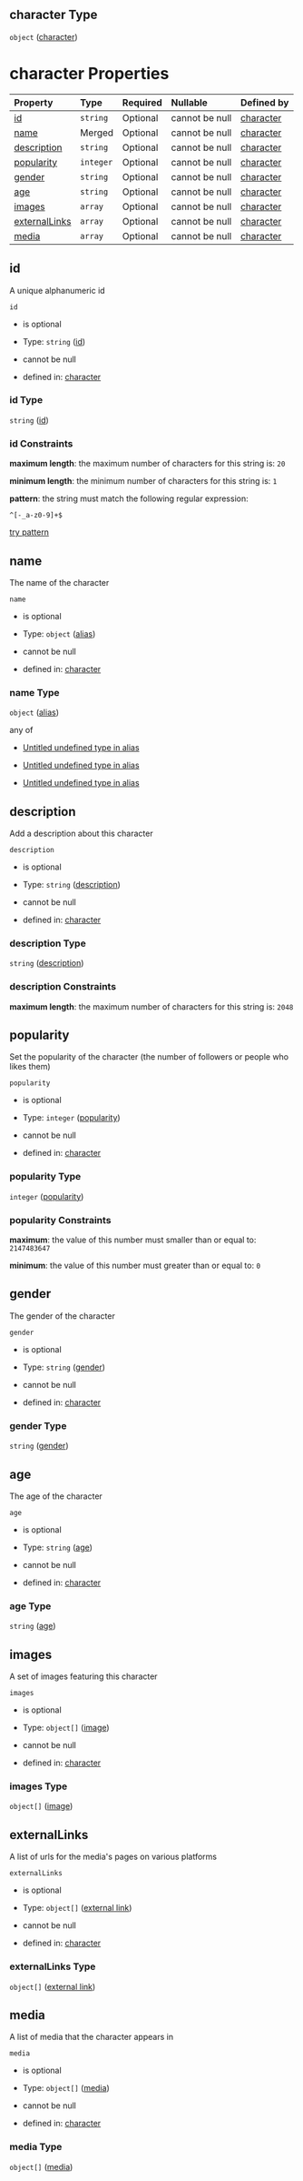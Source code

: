 ## character Type

`object` ([character](character.md))

# character Properties

| Property                        | Type      | Required | Nullable       | Defined by                                                                                                            |
| :------------------------------ | :-------- | :------- | :------------- | :-------------------------------------------------------------------------------------------------------------------- |
| [id](#id)                       | `string`  | Optional | cannot be null | [character](character-properties-id.md "https://fable.deno.dev/character.json#/properties/id")                        |
| [name](#name)                   | Merged    | Optional | cannot be null | [character](alias.md "https://fable.deno.dev/alias.json#/properties/name")                                            |
| [description](#description)     | `string`  | Optional | cannot be null | [character](character-properties-description.md "https://fable.deno.dev/character.json#/properties/description")      |
| [popularity](#popularity)       | `integer` | Optional | cannot be null | [character](character-properties-popularity.md "https://fable.deno.dev/character.json#/properties/popularity")        |
| [gender](#gender)               | `string`  | Optional | cannot be null | [character](character-properties-gender.md "https://fable.deno.dev/character.json#/properties/gender")                |
| [age](#age)                     | `string`  | Optional | cannot be null | [character](character-properties-age.md "https://fable.deno.dev/character.json#/properties/age")                      |
| [images](#images)               | `array`   | Optional | cannot be null | [character](image.md "https://fable.deno.dev/image.json#/properties/images")                                          |
| [externalLinks](#externallinks) | `array`   | Optional | cannot be null | [character](character-properties-external-links.md "https://fable.deno.dev/character.json#/properties/externalLinks") |
| [media](#media)                 | `array`   | Optional | cannot be null | [character](character-properties-media.md "https://fable.deno.dev/character.json#/properties/media")                  |

## id

A unique alphanumeric id

`id`

*   is optional

*   Type: `string` ([id](character-properties-id.md))

*   cannot be null

*   defined in: [character](character-properties-id.md "https://fable.deno.dev/character.json#/properties/id")

### id Type

`string` ([id](character-properties-id.md))

### id Constraints

**maximum length**: the maximum number of characters for this string is: `20`

**minimum length**: the minimum number of characters for this string is: `1`

**pattern**: the string must match the following regular expression:&#x20;

```regexp
^[-_a-z0-9]+$
```

[try pattern](https://regexr.com/?expression=%5E%5B-_a-z0-9%5D%2B%24 "try regular expression with regexr.com")

## name

The name of the character

`name`

*   is optional

*   Type: `object` ([alias](alias.md))

*   cannot be null

*   defined in: [character](alias.md "https://fable.deno.dev/alias.json#/properties/name")

### name Type

`object` ([alias](alias.md))

any of

*   [Untitled undefined type in alias](alias-anyof-0.md "check type definition")

*   [Untitled undefined type in alias](alias-anyof-1.md "check type definition")

*   [Untitled undefined type in alias](alias-anyof-2.md "check type definition")

## description

Add a description about this character

`description`

*   is optional

*   Type: `string` ([description](character-properties-description.md))

*   cannot be null

*   defined in: [character](character-properties-description.md "https://fable.deno.dev/character.json#/properties/description")

### description Type

`string` ([description](character-properties-description.md))

### description Constraints

**maximum length**: the maximum number of characters for this string is: `2048`

## popularity

Set the popularity of the character (the number of followers or people who likes them)

`popularity`

*   is optional

*   Type: `integer` ([popularity](character-properties-popularity.md))

*   cannot be null

*   defined in: [character](character-properties-popularity.md "https://fable.deno.dev/character.json#/properties/popularity")

### popularity Type

`integer` ([popularity](character-properties-popularity.md))

### popularity Constraints

**maximum**: the value of this number must smaller than or equal to: `2147483647`

**minimum**: the value of this number must greater than or equal to: `0`

## gender

The gender of the character

`gender`

*   is optional

*   Type: `string` ([gender](character-properties-gender.md))

*   cannot be null

*   defined in: [character](character-properties-gender.md "https://fable.deno.dev/character.json#/properties/gender")

### gender Type

`string` ([gender](character-properties-gender.md))

## age

The age of the character

`age`

*   is optional

*   Type: `string` ([age](character-properties-age.md))

*   cannot be null

*   defined in: [character](character-properties-age.md "https://fable.deno.dev/character.json#/properties/age")

### age Type

`string` ([age](character-properties-age.md))

## images

A set of images featuring this character

`images`

*   is optional

*   Type: `object[]` ([image](image-image.md))

*   cannot be null

*   defined in: [character](image.md "https://fable.deno.dev/image.json#/properties/images")

### images Type

`object[]` ([image](image-image.md))

## externalLinks

A list of urls for the media's pages on various platforms

`externalLinks`

*   is optional

*   Type: `object[]` ([external link](character-properties-external-links-external-link.md))

*   cannot be null

*   defined in: [character](character-properties-external-links.md "https://fable.deno.dev/character.json#/properties/externalLinks")

### externalLinks Type

`object[]` ([external link](character-properties-external-links-external-link.md))

## media

A list of media that the character appears in

`media`

*   is optional

*   Type: `object[]` ([media](character-properties-media-media.md))

*   cannot be null

*   defined in: [character](character-properties-media.md "https://fable.deno.dev/character.json#/properties/media")

### media Type

`object[]` ([media](character-properties-media-media.md))
